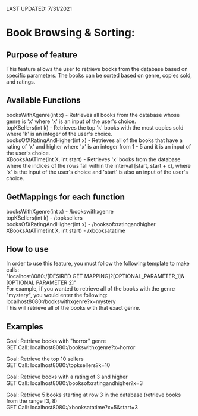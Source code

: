 
LAST UPDATED: 7/31/2021
# Book Browsing & Sorting:

## Purpose of feature
This feature allows the user to retrieve books from the database based on specific parameters.
The books can be sorted based on genre, copies sold, and ratings.


## Available Functions
booksWithXgenre(int x) - Retrieves all books from the database whose genre is 'x' where 'x' is an input of the user's choice.<br />
topKSellers(int k) - Retrieves the top 'k' books with the most copies sold where 'k' is an integer of the user's choice.<br />
booksOfXRatingAndHigher(int x) - Retrieves all of the books that have a rating of 'x' and higher where 'x' is an integer from 1 - 5 and 
it is an input of the user's choice.<br />
XBooksAtATime(int X, int start) - Retrieves 'x' books from the database where the indices of the rows fall within the interval <id>[start, start + x),
where 'x' is the input of the user's choice and 'start' is also an input of the user's choice.<br />

## GetMappings for each function
booksWithXgenre(int x) - /bookswithxgenre<br />
topKSellers(int k) - /topksellers<br />
booksOfXRatingAndHigher(int x) - /booksofxratingandhigher<br />
XBooksAtATime(int X, int start) - /xbooksatatime<br />


## How to use
In order to use this feature, you must follow the following template to make calls:<br />
"localhost8080:/<id>[DESIRED GET MAPPING]?[OPTIONAL_PARAMETER_1]&[OPTIONAL PARAMETER 2]"<br />
For example, if you wanted to retrieve all of the books with the genre "mystery", you would enter the following:<br />
localhost8080:/bookswithxgenre?x=mystery<br />
This will retrieve all of the books with that exact genre.

## Examples
Goal: Retrieve books with "horror" genre<br />
GET Call: localhost8080:/bookswithxgenre?x=horror

Goal: Retrieve the top 10 sellers<br />
GET Call: localhost8080:/topksellers?k=10

Goal: Retrieve books with a rating of 3 and higher<br />
GET Call: localhost8080:/booksofxratingandhigher?x=3

Goal: Retrieve 5 books starting at row 3 in the database (retrieve books from the range [3, 8)<br />
GET Call: localhost8080:/xbooksatatime?x=5&start=3
